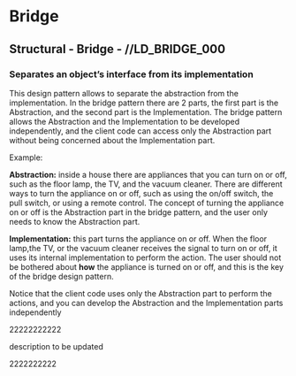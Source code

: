 # Bridge
## Structural - Bridge -  //LD_BRIDGE_000
### Separates an object’s interface from its implementation

This design pattern allows to separate the abstraction from the implementation. In the bridge pattern there are 2 parts, the first part is the Abstraction, and the second part is the Implementation.  The bridge pattern allows the Abstraction and the Implementation to be developed independently, and the client code can access only the Abstraction part without being concerned about the Implementation part. 

Example:

**Abstraction:**
inside a house there are appliances that you can turn on or off, such as the floor lamp, the TV, and the vacuum cleaner. There are different ways to turn the appliance on or off, such as using the on/off switch, the pull switch, or using a remote control. The concept of turning the appliance on or off is the Abstraction part in the bridge pattern, and the user only needs to know the Abstraction part.


**Implementation:**
this part turns the appliance on or off. When the floor lamp,the TV, or the vacuum cleaner receives the signal to turn on or off, it uses its internal implementation to perform the action.  The user should not be bothered about **how** the appliance is turned on or off, and this is the key of the bridge design pattern. 

Notice that the client code uses only the Abstraction part to perform the actions, and you can develop the Abstraction and the Implementation parts independently



22222222222

description to be updated

2222222222














